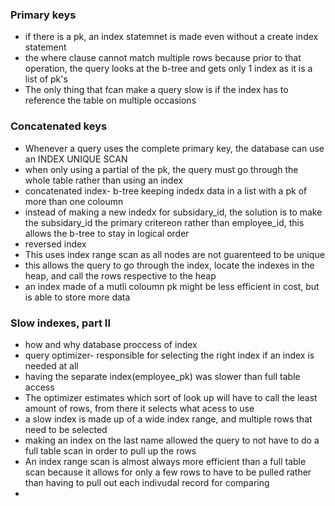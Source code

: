 ### Primary keys 
- if there is a pk, an index statemnet is made even without a create index statement
- the where clause cannot match multiple rows because prior to that operation, the query looks at the b-tree and gets only 1 index as it is a list of pk's
- The only thing that fcan make a query slow is if the index has to reference the table on multiple occasions

### Concatenated keys 
- Whenever a query uses the complete primary key, the database can use an INDEX UNIQUE SCAN
- when only using a partial of the pk, the query must go through the whole table rather than using an index
- concatenated index- b-tree keeping indedx data in a list with a pk of more than one coloumn
- instead of making a new indedx for subsidary_id, the solution is to make the subsidary_id the primary critereon rather than employee_id, this allows the b-tree to stay in logical order
- reversed index
- This uses index range scan as all nodes are not guarenteed to be unique
- this allows the query to go through the index, locate the indexes in the heap, and call the rows respective to the heap
- an index made of a mutli coloumn pk might be less efficient in cost, but is able to store more data 

### Slow indexes, part II
- how and why database proccess of index
- query optimizer- responsible for selecting the right index if an index is needed at all
- having the separate index(employee_pk) was slower than full table access
- The optimizer estimates which sort of look up will have to call the least amount of rows, from there it selects what acess to use
- a slow index is made up of a wide index range, and multiple rows that need to be selected
- making an index on the last name allowed the query to not have to do a full table scan in order to pull up the rows
- An index range scan is almost always more efficient than a full table scan because it allows for only a few rows to have to be pulled rather than having to pull out each indivudal record for comparing
-


